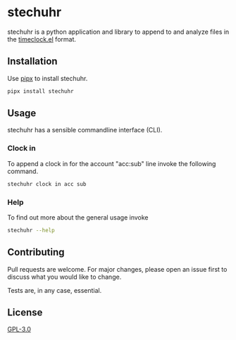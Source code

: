 # stechuhr

stechuhr is a python application and library to append to and analyze files in the
[timeclock.el](https://doc.endlessparentheses.com/Fun/timeclock-log-data.html)
format.

## Installation

Use [pipx](https://pipx.pypa.io/stable/) to install stechuhr.

```bash
pipx install stechuhr
```

## Usage

stechuhr has a sensible commandline interface (CLI).

### Clock in

To append a clock in for the account "acc:sub" line invoke the following command.

```bash
stechuhr clock in acc sub
```

### Help

To find out more about the general usage invoke

```bash
stechuhr --help
```

## Contributing

Pull requests are welcome. For major changes, please open an issue first to
discuss what you would like to change.

Tests are, in any case, essential.

## License

[GPL-3.0](https://choosealicense.com/licenses/gpl-3.0/)
